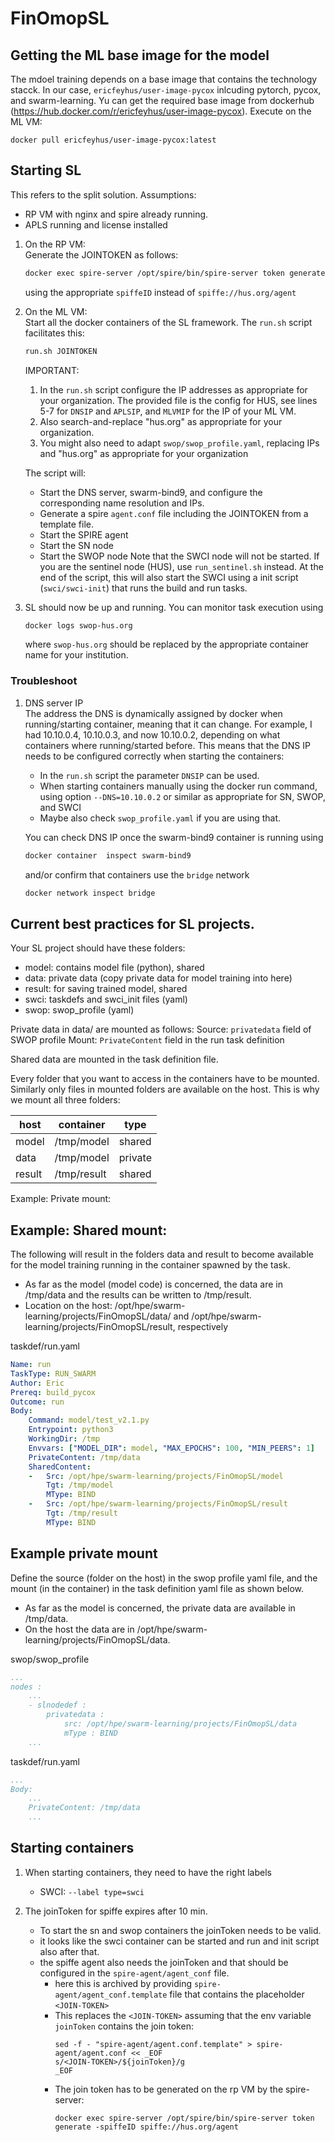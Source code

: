 # FinOmopSL

## Getting the ML base image for the model
The mdoel training depends on a base image that contains the technology stacck. In our case, `ericfeyhus/user-image-pycox` inlcuding pytorch, pycox, and swarm-learning.
Yu can get the required base image from dockerhub (https://hub.docker.com/r/ericfeyhus/user-image-pycox). 
Execute on the ML VM:
```
docker pull ericfeyhus/user-image-pycox:latest
```

## Starting SL

This refers to the split solution. 
Assumptions: 
  - RP VM with nginx and spire already running.
  - APLS running and license installed

1. On the RP VM:  
   Generate the JOINTOKEN as follows:
   ```sh
   docker exec spire-server /opt/spire/bin/spire-server token generate -spiffeID spiffe://hus.org/agent
   ```
   using the appropriate `spiffeID` instead of `spiffe://hus.org/agent`
   
2. On the ML VM:  
   Start all the docker containers of the SL framework. The `run.sh` script facilitates this:
   ```sh
   run.sh JOINTOKEN
   ```
   IMPORTANT:
   1. In the `run.sh` script configure the IP addresses as appropriate for your organization. 
   The provided file is the config for HUS, see lines 5-7 for  `DNSIP` and `APLSIP`, and `MLVMIP` for the IP of your ML VM. 
   2. Also search-and-replace "hus.org" as appropriate for your organization. 
   3. You might also need to adapt `swop/swop_profile.yaml`, replacing IPs and "hus.org" as appropriate for your organization

   The script will:
     - Start the DNS server, swarm-bind9, and configure the corresponding name resolution and IPs.
     - Generate a spire `agent.conf` file including the JOINTOKEN from a template file.
     - Start the SPIRE agent
     - Start the SN node
     - Start the SWOP node
   Note that the SWCI node will not be started. If you are the sentinel node (HUS),
   use `run_sentinel.sh` instead. At the end of the script, 
   this will also start the SWCI using a init script (`swci/swci-init`) that runs the build and run tasks.

3. SL should now be up and running. You can monitor task execution using
   ```sh
   docker logs swop-hus.org
   ```
   where `swop-hus.org` should be replaced by the appropriate container name for your institution.  

### Troubleshoot

1. DNS server IP  
   The address the DNS is dynamically assigned by docker when running/starting container, meaning that it can change. For example, I had 10.10.0.4, 10.10.0.3, and now 10.10.0.2, depending on what containers where running/started before. This means that the DNS IP needs to be configured correctly when starting the containers:
   - In the `run.sh` script the parameter `DNSIP` can be used. 
   - When starting containers manually using the docker run command,    
     using option  ​`--DNS=10.10.0.2`​  or similar as appropriate for SN, SWOP, and SWCI
   - Maybe also check `swop_profile.yaml` if you are using that.
  
   You can check DNS IP once the swarm-bind9 container is running using
   ```sh
   docker container  inspect swarm-bind9 
   ```
   and/or confirm that containers use the `bridge` network
   ```sh 
   docker network inspect bridge
   ```

## Current best practices for SL projects.

Your SL project should have these folders:

- model: contains model file (python), shared
- data: private data (copy private data for model training into here)
- result: for saving trained model, shared
- swci: taskdefs and swci_init files (yaml)
- swop: swop_profile (yaml)

Private data in data/ are mounted as follows:
Source: `privatedata` field of SWOP profile
Mount: `PrivateContent` field in the run task definition

Shared data are mounted in the task definition file.

Every folder that you want to access in the containers have to be mounted. 
Similarly only files in mounted folders are available on the host. 
This is why we mount all three folders:


| host | container | type | 
| --- | --- | --- | 
| model | /tmp/model | shared |
| data | /tmp/model | private |
| result | /tmp/result | shared |

Example: Private mount:


## Example: Shared mount:

The following will result in the folders data and result to become available for the model training running in the container spawned by the task. 
  - As far as the model (model code) is concerned, the data are in /tmp/data and the results can be written to /tmp/result. 
  - Location on the host: /opt/hpe/swarm-learning/projects/FinOmopSL/data/ and /opt/hpe/swarm-learning/projects/FinOmopSL/result, respectively
    
taskdef/run.yaml
``` yaml 
Name: run
TaskType: RUN_SWARM
Author: Eric
Prereq: build_pycox
Outcome: run
Body:
    Command: model/test_v2.1.py
    Entrypoint: python3
    WorkingDir: /tmp
    Envvars: ["MODEL_DIR": model, "MAX_EPOCHS": 100, "MIN_PEERS": 1]
    PrivateContent: /tmp/data
    SharedContent:
    -   Src: /opt/hpe/swarm-learning/projects/FinOmopSL/model
        Tgt: /tmp/model
        MType: BIND
    -   Src: /opt/hpe/swarm-learning/projects/FinOmopSL/result
        Tgt: /tmp/result
        MType: BIND
```

## Example private mount

Define the source (folder on the host) in the swop profile yaml file, and the mount (in the container) in the task definition yaml file as shown below.

- As far as the model is concerned, the private data are available in /tmp/data.
- On the host the data are in /opt/hpe/swarm-learning/projects/FinOmopSL/data.

swop/swop_profile
``` yaml 
...
nodes :
    ...
    - slnodedef :
        privatedata :
            src: /opt/hpe/swarm-learning/projects/FinOmopSL/data
            mType : BIND
    ...
```

taskdef/run.yaml
``` yaml
...
Body: 
    ...
    PrivateContent: /tmp/data
    ...
```

Starting containers
---

1. When starting containers, they need to have the right labels

    - SWCI: `--label type=swci`

2. The joinToken for spiffe expires after 10 min.
    - To start the sn and swop containers the joinToken needs to be valid.
    - it looks like the swci container can be started and run and init script also after that.
    - the spiffe agent also needs the joinToken and that should be configured in the `spire-agent/agent_conf` file.
        -  here this is archived by providing `spire-agent/agent_conf.template` file that contains the placeholder `<JOIN-TOKEN>`
        -  This replaces the `<JOIN-TOKEN>` assuming that the env variable `joinToken` contains the join token:
            ```
            sed -f - "spire-agent/agent.conf.template" > spire-agent/agent.conf << _EOF
            s/<JOIN-TOKEN>/${joinToken}/g
            _EOF
            ```
        - The join token has to be generated on the rp VM by the spire-server:
            ```
            docker exec spire-server /opt/spire/bin/spire-server token generate -spiffeID spiffe://hus.org/agent
            ```
